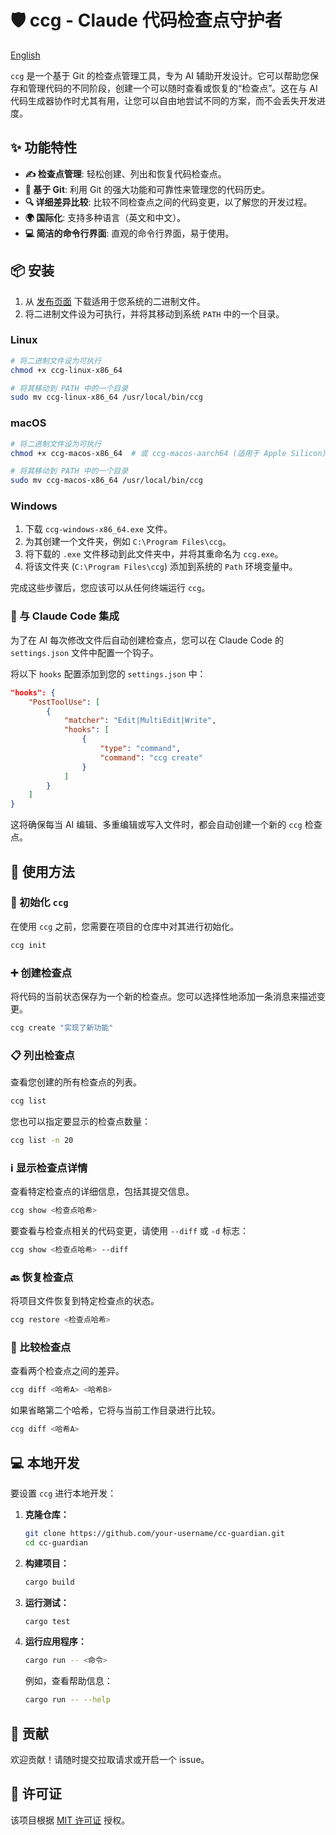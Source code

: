 # 🛡️ ccg - Claude 代码检查点守护者

[English](README.md)

`ccg` 是一个基于 Git 的检查点管理工具，专为 AI 辅助开发设计。它可以帮助您保存和管理代码的不同阶段，创建一个可以随时查看或恢复的“检查点”。这在与 AI 代码生成器协作时尤其有用，让您可以自由地尝试不同的方案，而不会丢失开发进度。

## ✨ 功能特性

- **✍️ 检查点管理**: 轻松创建、列出和恢复代码检查点。
- **🌳 基于 Git**: 利用 Git 的强大功能和可靠性来管理您的代码历史。
- **🔍 详细差异比较**: 比较不同检查点之间的代码变更，以了解您的开发过程。
- **🌍 国际化**: 支持多种语言（英文和中文）。
- **💻 简洁的命令行界面**: 直观的命令行界面，易于使用。

## 📦 安装

1.  从 [发布页面](https://github.com/your-username/cc-guardian/releases) 下载适用于您系统的二进制文件。
2.  将二进制文件设为可执行，并将其移动到系统 `PATH` 中的一个目录。

### Linux

```bash
# 将二进制文件设为可执行
chmod +x ccg-linux-x86_64

# 将其移动到 PATH 中的一个目录
sudo mv ccg-linux-x86_64 /usr/local/bin/ccg
```

### macOS

```bash
# 将二进制文件设为可执行
chmod +x ccg-macos-x86_64  # 或 ccg-macos-aarch64 (适用于 Apple Silicon)

# 将其移动到 PATH 中的一个目录
sudo mv ccg-macos-x86_64 /usr/local/bin/ccg
```

### Windows

1.  下载 `ccg-windows-x86_64.exe` 文件。
2.  为其创建一个文件夹，例如 `C:\Program Files\ccg`。
3.  将下载的 `.exe` 文件移动到此文件夹中，并将其重命名为 `ccg.exe`。
4.  将该文件夹 (`C:\Program Files\ccg`) 添加到系统的 `Path` 环境变量中。

完成这些步骤后，您应该可以从任何终端运行 `ccg`。

### 🤖 与 Claude Code 集成

为了在 AI 每次修改文件后自动创建检查点，您可以在 Claude Code 的 `settings.json` 文件中配置一个钩子。

将以下 `hooks` 配置添加到您的 `settings.json` 中：

```json
"hooks": {
    "PostToolUse": [
        {
            "matcher": "Edit|MultiEdit|Write",
            "hooks": [
                {
                    "type": "command",
                    "command": "ccg create"
                }
            ]
        }
    ]
}
```

这将确保每当 AI 编辑、多重编辑或写入文件时，都会自动创建一个新的 `ccg` 检查点。

## 🚀 使用方法

### 🎉 初始化 `ccg`

在使用 `ccg` 之前，您需要在项目的仓库中对其进行初始化。

```bash
ccg init
```

### ➕ 创建检查点

将代码的当前状态保存为一个新的检查点。您可以选择性地添加一条消息来描述变更。

```bash
ccg create "实现了新功能"
```

### 📋 列出检查点

查看您创建的所有检查点的列表。

```bash
ccg list
```

您也可以指定要显示的检查点数量：

```bash
ccg list -n 20
```

### ℹ️ 显示检查点详情

查看特定检查点的详细信息，包括其提交信息。

```bash
ccg show <检查点哈希>
```

要查看与检查点相关的代码变更，请使用 `--diff` 或 `-d` 标志：

```bash
ccg show <检查点哈希> --diff
```

### 🔙 恢复检查点

将项目文件恢复到特定检查点的状态。

```bash
ccg restore <检查点哈希>
```

### 👀 比较检查点

查看两个检查点之间的差异。

```bash
ccg diff <哈希A> <哈希B>
```

如果省略第二个哈希，它将与当前工作目录进行比较。

```bash
ccg diff <哈希A>
```

## 💻 本地开发

要设置 `ccg` 进行本地开发：

1.  **克隆仓库：**

    ```bash
    git clone https://github.com/your-username/cc-guardian.git
    cd cc-guardian
    ```

2.  **构建项目：**

    ```bash
    cargo build
    ```

3.  **运行测试：**

    ```bash
    cargo test
    ```

4.  **运行应用程序：**
    ```bash
    cargo run -- <命令>
    ```
    例如，查看帮助信息：
    ```bash
    cargo run -- --help
    ```

## 🤝 贡献

欢迎贡献！请随时提交拉取请求或开启一个 issue。

## 📄 许可证

该项目根据 [MIT 许可证](LICENSE) 授权。
